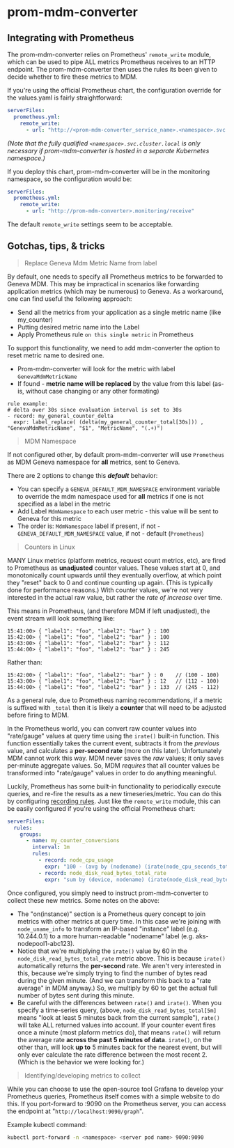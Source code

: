# prom-mdm-converter

## Integrating with Prometheus
The prom-mdm-converter relies on Prometheus' `remote_write` module, which can be used to pipe ALL metrics Prometheus receives to an HTTP endpoint. The prom-mdm-converter then uses the rules its been given to decide whether to fire these metrics to MDM.

If you're using the official Prometheus chart, the configuration override for the values.yaml is fairly straightforward:
```yaml
serverFiles:
  prometheus.yml:
    remote_write:
      - url: "http://<prom-mdm-converter_service_name>.<namespace>.svc.cluster.local/receive"
```
*(Note that the fully qualified `<namespace>.svc.cluster.local` is only necessary if prom-mdm-converter is hosted in a separate Kubernetes namespace.)*

If you deploy this chart, prom-mdm-converter will be in the monitoring namespace, so the configuration would be:
```yaml
serverFiles:
  prometheus.yml:
    remote_write:
      - url: "http://prom-mdm-converter>.monitoring/receive"
```

The default `remote_write` settings seem to be acceptable.

## Gotchas, tips, & tricks
> Replace Geneva Mdm Metric Name from label

By default, one needs to specify all Prometheus metrics to be forwarded to Geneva MDM. This may be impractical in scenarios like forwarding application metrics (which may be numerous) to Geneva.
As a workaround, one can find useful the following approach:

* Send all the metrics from your application as a single metric name (like my_counter)
* Putting desired metric name into the Label
* Apply Prometheus rule `on this single metric` in Prometheus

To support this functionality, we need to add mdm-converter the option to reset metric name to desired one. 
* Prom-mdm-converter will look for the metric with label `GenevaMdmMetricName`
* If found - **metric name will be replaced** by the value from this label (as-is, without case changing or any other formating)


```
rule example:
# delta over 30s since evaluation interval is set to 30s
- record: my_general_counter_delta
  expr: label_replace( (delta(my_general_counter_total[30s])) , "GenevaMdmMetricName", "$1", "MetricName", "(.+)")
```

> MDM Namespace

If not configured other, by default prom-mdm-converter will use `Prometheus` as MDM Geneva namespace for **all** metrics, sent to Geneva.

There are 2 options to change this ***default*** behavior:

* You can specify a `GENEVA_DEFAULT_MDM_NAMESPACE` environment variable to override the mdm namespace used for **all**  metrics if one is not specified as a label in the metric
* Add Label `MdmNamespace` to each user metric - this value will be sent to Geneva for this metric
* The order is: `MdmNamespace` label if present, if not - `GENEVA_DEFAULT_MDM_NAMESPACE` value, if not - default (`Prometheus`)

> Counters in Linux

MANY Linux metrics (platform metrics, request count metrics, etc), are fired to Prometheus as **unadjusted** counter values. These values start at 0, and monotonically count upwards until they eventually overflow, at which point they "reset" back to 0 and continue counting up again. (This is typically done for performance reasons.) With counter values, we're not very interested in the actual raw value, but rather the _rate of increase_ over time.

This means in Prometheus, (and therefore MDM if left unadjusted), the event stream will look something like:
```
15:41:00> { "label1": "foo", "label2": "bar" } : 100
15:42:00> { "label1": "foo", "label2": "bar" } : 100
15:43:00> { "label1": "foo", "label2": "bar" } : 112
15:44:00> { "label1": "foo", "label2": "bar" } : 245
```
Rather than:
```
15:42:00> { "label1": "foo", "label2": "bar" } : 0    // (100 - 100)
15:43:00> { "label1": "foo", "label2": "bar" } : 12   // (112 - 100)
15:44:00> { "label1": "foo", "label2": "bar" } : 133  // (245 - 112)
```
As a general rule, due to Prometheus naming recommendations, if a metric is suffixed with `_total` then it is likely a **counter** that will need to be adjusted before firing to MDM.

In the Prometheus world, you can convert raw counter values into "rate/gauge" values at query time using the `irate()` built-in function. This function essentially takes the current event, subtracts it from the _previous_ value, and calculates a **per-second rate** (more on this later). Unfortunately MDM cannot work this way. MDM never saves the _raw_ values; it only saves per-minute aggregate values. So, MDM _requires_ that all counter values be transformed into "rate/gauge" values in order to do anything meaningful.

Luckily, Prometheus has some built-in functionality to periodically execute queries, and re-fire the results as a new timeseries/metric. You can do this by configuring [recording rules](https://prometheus.io/docs/prometheus/latest/configuration/recording_rules/). Just like the `remote_write` module, this can be easily configured if you're using the official Prometheus chart:
```yaml
serverFiles:
  rules:
    groups:
      - name: my_counter_conversions
        interval: 1m
        rules:
          - record: node_cpu_usage
            expr: "100 - (avg by (nodename) (irate(node_cpu_seconds_total{mode=\"idle\"}[5m]) * on(instance) group_left(nodename) node_uname_info * 100))"
          - record: node_disk_read_bytes_total_rate
            expr: "sum by (device, nodename) (irate(node_disk_read_bytes_total[5m]) * 60 * on(instance) group_left(nodename) node_uname_info)"
```
Once configured, you simply need to instruct prom-mdm-converter to collect these new metrics. Some notes on the above:
* The "on(instance)" section is a Prometheus query concept to join metrics with other metrics at query time. In this case we're joining with `node_uname_info` to transform an IP-based "instance" label (e.g. 10.244.0.1) to a more human-readable "nodename" label (e.g. aks-nodepool1-abc123).
* Notice that we're multiplying the `irate()` value by 60 in the `node_disk_read_bytes_total_rate` metric above. This is because `irate()` automatically returns the **per-second** rate. We aren't very interested in this, because we're simply trying to find the number of bytes read during the given minute. (And we can transform this back to a "rate average" in MDM anyway.) So, we multiply by 60 to get the actual full number of bytes sent during this minute.
* Be careful with the differences between `rate()` and `irate()`. When you specify a time-series query, (above, `node_disk_read_bytes_total[5m]` means "look at least 5 minutes back from the current sample"), `rate()` will take ALL returned values into account. If your counter event fires once a minute (most plaform metrics do), that means `rate()` will return the average rate **across the past 5 minutes of data**.  `irate()`, on the other than, will look **up to** 5 minutes back for the nearest event, but will only ever calculate the rate difference between the most recent 2. (Which is the behavior we were looking for.)

> Identifying/developing metrics to collect

While you can choose to use the open-source tool Grafana to develop your Prometheus queries, Prometheus itself comes with a simple website to do this. If you port-forward to :9090 on the Prometheus server, you can access the endpoint at "`http://localhost:9090/graph`".

Example kubectl command:
```bash
kubectl port-forward -n <namespace> <server pod name> 9090:9090
```